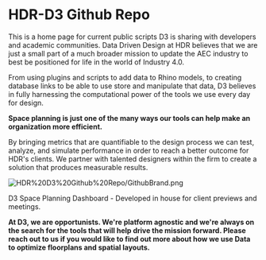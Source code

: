 # HDR-D3 Github Repo

This is a home page for current public scripts D3 is sharing with developers and academic communities. Data Driven Design at HDR believes that we are just a small part of a much broader mission to update the AEC industry to best be positioned for life in the world of Industry 4.0.

From using plugins and scripts to add data to Rhino models, to creating database links to be able to use store and manipulate that data, D3 believes in fully harnessing the computational power of the tools we use every day for design.

**Space planning is just one of the many ways our tools can help make an organization more efficient.**

By bringing metrics that are quantifiable to the design process we can test, analyze, and simulate performance in order to reach a better outcome for HDR's clients. We partner with talented designers within the firm to create a solution that produces measurable results.

![HDR%20D3%20Github%20Repo/GithubBrand.png](HDR%20D3%20Github%20Repo/GithubBrand.png)

D3 Space Planning Dashboard - Developed in house for client previews and meetings.

**At D3, we are opportunists. We're platform agnostic and we're always on the search for the tools that will help drive the mission forward. Please reach out to us if you would like to find out more about how we use Data to optimize floorplans and spatial layouts.**
